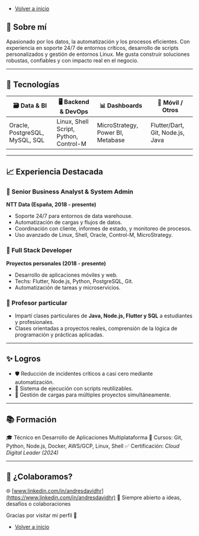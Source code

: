- [Volver a inicio](/README.md)

## 🧠 Sobre mí

Apasionado por los datos, la automatización y los procesos eficientes. Con experiencia en soporte 24/7 de entornos críticos, desarrollo de scripts personalizados y gestión de entornos Linux.
Me gusta construir soluciones robustas, confiables y con impacto real en el negocio.

---

## 🧰 Tecnologías

| 🗃️ Data & BI                    | 🖥️ Backend & DevOps                     | 📊 Dashboards                      | 📱 Móvil / Otros                  |
| ------------------------------ | -------------------------------------- | --------------------------------- | -------------------------------- |
| Oracle, PostgreSQL, MySQL, SQL | Linux, Shell Script, Python, Control-M | MicroStrategy, Power BI, Metabase | Flutter/Dart, Git, Node.js, Java |

---

## 📈 Experiencia Destacada

### 🔹 Senior Business Analyst & System Admin
**NTT Data (España, 2018 - presente)**
- Soporte 24/7 para entornos de data warehouse.
- Automatización de cargas y flujos de datos.
- Coordinación con cliente, informes de estado, y monitoreo de procesos.
- Uso avanzado de Linux, Shell, Oracle, Control-M, MicroStrategy.

### 🔹 Full Stack Developer
**Proyectos personales (2018 - presente)**
- Desarrollo de aplicaciones móviles y web.
- Techs: Flutter, Node.js, Python, PostgreSQL, Git.
- Automatización de tareas y microservicios.

### 🔹 Profesor particular
- Impartí clases particulares de **Java, Node.js, Flutter y SQL** a estudiantes y profesionales.
- Clases orientadas a proyectos reales, comprensión de la lógica de programación y prácticas aplicadas.

---

## ✨ Logros

- 🛡️ Reducción de incidentes críticos a casi cero mediante automatización.
- 🔄 Sistema de ejecución con scripts reutilizables.
- 🧰 Gestión de cargas para múltiples proyectos simultáneamente.

---

## 📚 Formación

🎓 Técnico en Desarrollo de Aplicaciones Multiplataforma
📘 Cursos: Git, Python, Node.js, Docker, AWS/GCP, Linux, Shell
✅ Certificación: *Cloud Digital Leader (2024)*

---

## 🤝 ¿Colaboramos?

🌐 [www.linkedin.com/in/andresdavidhr](https://www.linkedin.com/in/andresdavidhr)
🚀 Siempre abierto a ideas, desafíos o colaboraciones

Gracias por visitar mi perfil 🙌

- [Volver a inicio](/README.md)
